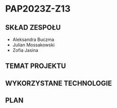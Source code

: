 # PAP2023Z-Z13

## SKŁAD ZESPOŁU

- Aleksandra Buczma 
- Julian Mossakowski
- Zofia Jasina

## TEMAT PROJEKTU



## WYKORZYSTANE TECHNOLOGIE



## PLAN

